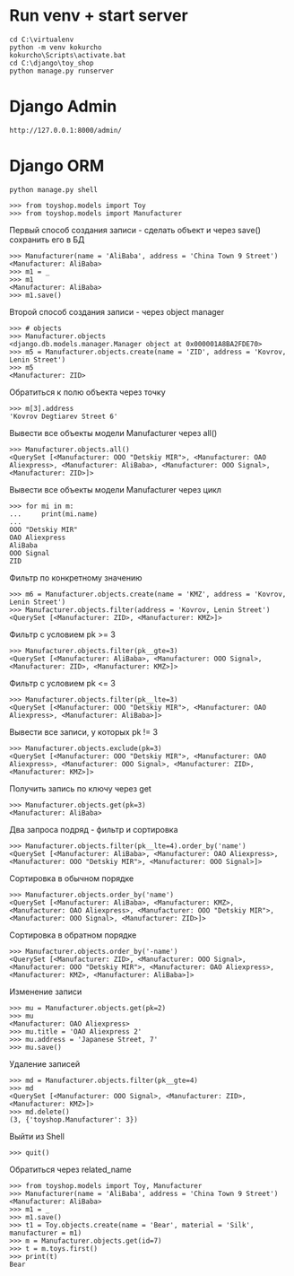 # Run venv + start server
```console
cd C:\virtualenv
python -m venv kokurcho
kokurcho\Scripts\activate.bat
cd C:\django\toy_shop
python manage.py runserver
```
# Django Admin
```url
http://127.0.0.1:8000/admin/
```
# Django ORM
```console
python manage.py shell
```
```shell
>>> from toyshop.models import Toy
>>> from toyshop.models import Manufacturer
```
Первый способ создания записи - сделать объект и через save() сохранить его в БД
```shell
>>> Manufacturer(name = 'AliBaba', address = 'China Town 9 Street')
<Manufacturer: AliBaba>
>>> m1 = _
>>> m1
<Manufacturer: AliBaba>
>>> m1.save()
```
Второй способ создания записи - через object manager
```shell
>>> # objects
>>> Manufacturer.objects
<django.db.models.manager.Manager object at 0x000001A8BA2FDE70>
>>> m5 = Manufacturer.objects.create(name = 'ZID', address = 'Kovrov, Lenin Street')
>>> m5
<Manufacturer: ZID>
```
Обратиться к полю объекта через точку
```shell
>>> m[3].address
'Kovrov Degtiarev Street 6'
```
Вывести все объекты модели Manufacturer через all()
```shell
>>> Manufacturer.objects.all()
<QuerySet [<Manufacturer: OOO "Detskiy MIR">, <Manufacturer: OAO Aliexpress>, <Manufacturer: AliBaba>, <Manufacturer: OOO Signal>, <Manufacturer: ZID>]>

```
Вывести все объекты модели Manufacturer через цикл
```shell
>>> for mi in m:
...     print(mi.name)
...
OOO "Detskiy MIR"
OAO Aliexpress
AliBaba
OOO Signal
ZID
```
Фильтр по конкретному значению
```shell
>>> m6 = Manufacturer.objects.create(name = 'KMZ', address = 'Kovrov, Lenin Street')
>>> Manufacturer.objects.filter(address = 'Kovrov, Lenin Street')
<QuerySet [<Manufacturer: ZID>, <Manufacturer: KMZ>]>
```
Фильтр с условием pk >= 3
```shell
>>> Manufacturer.objects.filter(pk__gte=3)
<QuerySet [<Manufacturer: AliBaba>, <Manufacturer: OOO Signal>, <Manufacturer: ZID>, <Manufacturer: KMZ>]>
```
Фильтр с условием pk <= 3
```shell
>>> Manufacturer.objects.filter(pk__lte=3)
<QuerySet [<Manufacturer: OOO "Detskiy MIR">, <Manufacturer: OAO Aliexpress>, <Manufacturer: AliBaba>]>
```
Вывести все записи, у которых pk != 3
```shell
>>> Manufacturer.objects.exclude(pk=3)
<QuerySet [<Manufacturer: OOO "Detskiy MIR">, <Manufacturer: OAO Aliexpress>, <Manufacturer: OOO Signal>, <Manufacturer: ZID>, <Manufacturer: KMZ>]>
```
Получить запись по ключу через get
```shell
>>> Manufacturer.objects.get(pk=3)
<Manufacturer: AliBaba>
```
Два запроса подряд - фильтр и сортировка
```shell
>>> Manufacturer.objects.filter(pk__lte=4).order_by('name')
<QuerySet [<Manufacturer: AliBaba>, <Manufacturer: OAO Aliexpress>, <Manufacturer: OOO "Detskiy MIR">, <Manufacturer: OOO Signal>]>
```
Сортировка в обычном порядке
```shell
>>> Manufacturer.objects.order_by('name')
<QuerySet [<Manufacturer: AliBaba>, <Manufacturer: KMZ>, <Manufacturer: OAO Aliexpress>, <Manufacturer: OOO "Detskiy MIR">, <Manufacturer: OOO Signal>, <Manufacturer: ZID>]>
```
Сортировка в обратном порядке
```shell
>>> Manufacturer.objects.order_by('-name')
<QuerySet [<Manufacturer: ZID>, <Manufacturer: OOO Signal>, <Manufacturer: OOO "Detskiy MIR">, <Manufacturer: OAO Aliexpress>, <Manufacturer: KMZ>, <Manufacturer: AliBaba>]>
```
Изменение записи
```shell
>>> mu = Manufacturer.objects.get(pk=2)
>>> mu
<Manufacturer: OAO Aliexpress>
>>> mu.title = 'OAO Aliexpress 2'
>>> mu.address = 'Japanese Street, 7'
>>> mu.save()
```
Удаление записей
```shell
>>> md = Manufacturer.objects.filter(pk__gte=4)
>>> md
<QuerySet [<Manufacturer: OOO Signal>, <Manufacturer: ZID>, <Manufacturer: KMZ>]>
>>> md.delete()
(3, {'toyshop.Manufacturer': 3})
```
Выйти из Shell
```shell
>>> quit()
```
Обратиться через related_name
```shell
>>> from toyshop.models import Toy, Manufacturer
>>> Manufacturer(name = 'AliBaba', address = 'China Town 9 Street')
<Manufacturer: AliBaba>
>>> m1 = _
>>> m1.save()
>>> t1 = Toy.objects.create(name = 'Bear', material = 'Silk', manufacturer = m1)
>>> m = Manufacturer.objects.get(id=7)
>>> t = m.toys.first()
>>> print(t)
Bear